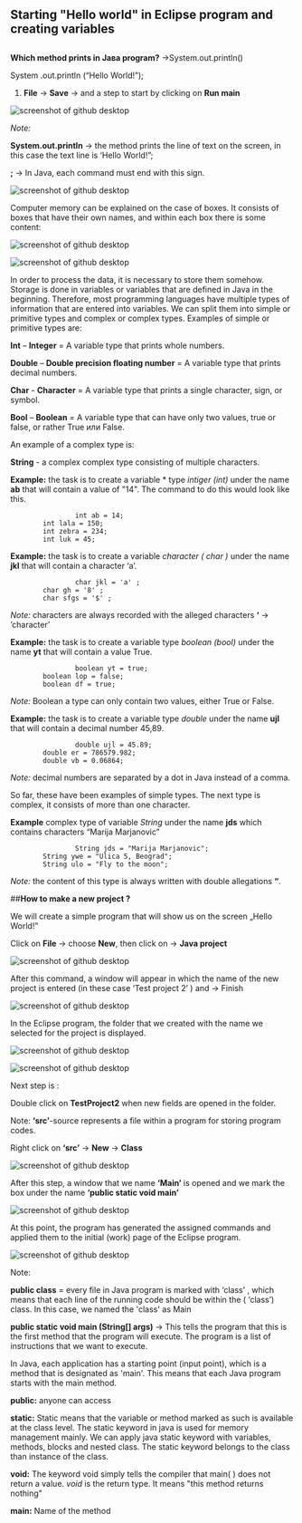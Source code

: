 ﻿## Starting "Hello world" in Eclipsе program and creating variables <h2>

**Which method prints in Јава program?** →System.out.println()

System .out.println (“Hello World!”); 

1. **File** → **Save** → and a step to start by clicking on **Run main** 

![screenshot of github desktop](/slike/eklipse9.png) 
 
*Note:* 

**System.out.println** → the method prints the line of text on the screen, in this case the text line is ‘Hello World!”;

**;** → In Java, each command must end with this sign.

![screenshot of github desktop](/slike/4a.png)
 
Computer memory can be explained on the case of boxes. It consists of boxes that have their own names, and within each box there is some content:

![screenshot of github desktop](/slike/tip1.png) 

![screenshot of github desktop](/slike/tip2.png) 

In order to process the data, it is necessary to store them somehow. Storage is done in variables or variables that are defined in Java in the beginning. Therefore, most programming languages have multiple types of information that are entered into variables. We can split them into simple or primitive types and complex or complex types.
Examples of simple or primitive types are:

**Int** – **Intеger** = A variable type that prints whole numbers.

**Double** – **Double precision floating number** = A variable type that prints decimal numbers.

**Char** - **Character** = A variable type that prints a single character, sign, or symbol.

**Bool** – **Boolean** = A variable type that can have only two values, true or false, or rather True или False.

An example of a complex type is:

**String** - a complex complex type consisting of multiple characters.


**Example:** the task is to create a variable * type *intiger (int)* under the name **ab** that will contain a value of "14". The command to do this would look like this.

```
                int ab = 14;
		int lala = 150;
		int zebra = 234;
		int luk = 45;
```

**Example:** the task is to create a variable *character ( char )* under the name **jkl** that will contain a character  ‘a’.

```
                char jkl = 'a' ;
		char gh = '8' ;
		char sfgs = '$' ;
```
 
*Note:* characters are always recorded with the alleged characters **‘** → ’character’

**Example:** the task is to create a variable type *boolean (bool)* under the name **yt** that will contain a value True.
 
```
                boolean yt = true;
		boolean lop = false;
		boolean df = true;
```

*Note:* Boolean a type can only contain two values, either True or False.

**Example:** the task is to create a variable type *double* under the name **ujl** that will contain a decimal number 45,89.

```
                double ujl = 45.89;
		double er = 786579.982;
		double vb = 0.06864;
``` 

*Note:* decimal numbers are separated by a dot in Java instead of a comma.


So far, these have been examples of simple types. The next type is complex, it consists of more than one character.

**Example** complex type of variable *String*  under the name **jds** which contains characters “Marija Marjanovic”

```
                String jds = "Marija Marjanovic";
		String ywe = "Ulica 5, Beograd";
		String ulo = "Fly to the moon";
``` 

*Note:* the content of this type is always written with double allegations **“**.








﻿##**How to make a new project ?**

We will create a simple program that will show us on the screen „Hello World!”

Click on **File** -> choose **New**, then click on -> **Java project**

 ![screenshot of github desktop](/slike/eklips3.png)

After this command, a window will appear in which the name of the new project is entered (in these case ‘Test project 2’ ) and -> Finish

![screenshot of github desktop](/slike/eklips4.png)

In the Eclipse program, the folder that we created with the name we selected for the project is displayed.
     
![screenshot of github desktop](/slike/eklips10.png) 
 
![screenshot of github desktop](/slike/3a.png)

Next step is :

Double click on **TestProject2**  when new fields are opened in the folder.

Note: **‘src’**-source represents a file within a program for storing program codes. 

Right click on **‘src’** -> **New** -> **Class** 
 
![screenshot of github desktop](/slike/eklips5.png)

After this step, a window that we name **‘Main’** is opened and we mark the box under the name **‘public static void main’**

 ![screenshot of github desktop](/slike/eklips11.png)

At this point, the program has generated the assigned commands and applied them to the initial (work) page of the Eclipse program.
 
![screenshot of github desktop](/slike/eklips12.png)

Note: 

**public class** = every file in Јava program is marked with ‘class’ , which means that each line of the running code should be within the ( ‘class’) class. In this case, we named the 'class' as Main
 
**public static void main (String[] args)** -> This tells the program that this is the first method that the program will execute. The program is a list of instructions that we want to execute.

In Java, each application has a starting point (input point), which is a method that is designated as 'main'. This means that each Java program starts with the main method.

**public:** anyone can access
	
**static:** Static means that the variable or method marked as such is available at the class level. The static keyword in java is used for memory management mainly. We can apply java static keyword with variables, methods, blocks and nested class. The static keyword belongs to the class than instance of the class.
	
**void:** The keyword void simply tells the compiler that main( ) does not return a value. *void* is the return type. It means "this method returns nothing"
	
**main:** Name of the method
